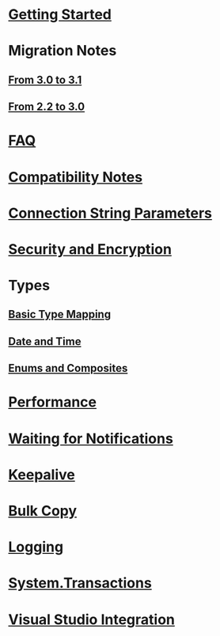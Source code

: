 ﻿# [Getting Started](index.md)
# Migration Notes
## [From 3.0 to 3.1](migration/3.1.md)
## [From 2.2 to 3.0](migration/3.0.md)
# [FAQ](faq.md)
# [Compatibility Notes](compatibility.md)
# [Connection String Parameters](connection-string-parameters.md)
# [Security and Encryption](security.md)
# Types
## [Basic Type Mapping](types/basic.md)
## [Date and Time](types/datetime.md)
## [Enums and Composites](types/enums_and_composites.md)
# [Performance](performance.md)
# [Waiting for Notifications](wait.md)
# [Keepalive](keepalive.md)
# [Bulk Copy](copy.md)
# [Logging](logging.md)
# [System.Transactions](system_transactions.md)
# [Visual Studio Integration](ddex.md)
